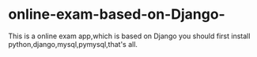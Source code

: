 # online-exam-based-on-Django-
This is a online exam app,which is based on Django
you should first install python,django,mysql,pymysql,that's all.
